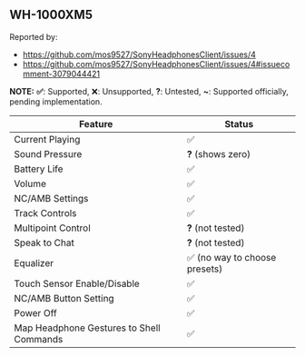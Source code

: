 WH-1000XM5
---
Reported by:
- https://github.com/mos9527/SonyHeadphonesClient/issues/4
- https://github.com/mos9527/SonyHeadphonesClient/issues/4#issuecomment-3079044421

**NOTE:** **✅**: Supported, ❌: Unsupported, **?**: Untested, **~**: Supported officially, pending implementation.

| Feature                                  | Status                       |
|------------------------------------------|------------------------------|
| Current Playing                          | ✅                            |
| Sound Pressure                           | **?** (shows zero)           |
| Battery Life                             | ✅                            |
| Volume                                   | ✅                            |
| NC/AMB Settings                          | ✅                            |
| Track Controls                           | ✅                            |
| Multipoint Control                       | **?** (not tested)           |
| Speak to Chat                            | **?** (not tested)           |
| Equalizer                                | ✅ (no way to choose presets) |
| Touch Sensor Enable/Disable              | ✅                            |
| NC/AMB Button Setting                    | ✅                            |
| Power Off                                | ✅                            |
| Map Headphone Gestures to Shell Commands | ✅                            |
